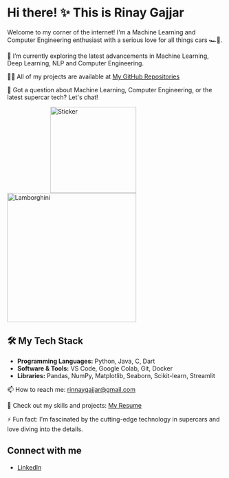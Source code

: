 # Hi there! ✨ This is Rinay Gajjar
Welcome to my corner of the internet! I'm a Machine Learning and Computer Engineering enthusiast with a serious love for all things cars 🏎️💨.

🌱 I’m currently exploring the latest advancements in Machine Learning, Deep Learning, NLP and Computer Engineering.

👨‍💻 All of my projects are available at [My GitHub Repositories](https://github.com/RinayGajjar?tab=repositories)

💬 Got a question about Machine Learning, Computer Engineering, or the latest supercar tech? Let's chat!
<p align="centre">
  <img src="https://encrypted-tbn0.gstatic.com/images?q=tbn:ANd9GcSK1eAAnc1yYp08sSsmDajwaZAe3ofLUQnpUw&s" alt="Sticker" width="200" style="display: inline-block; margin-left: 100px"/>
  <img src="https://giffiles.alphacoders.com/990/99022.gif" alt="Lamborghini" width="300"/>
</p>

## 🛠️ My Tech Stack
- **Programming Languages:** Python, Java, C, Dart
- **Software & Tools:** VS Code, Google Colab, Git, Docker
- **Libraries:** Pandas, NumPy, Matplotlib, Seaborn, Scikit-learn, Streamlit 

📫 How to reach me: rinnaygajjar@gmail.com

📄 Check out my skills and projects: [My Resume](https://drive.google.com/file/d/17wPEQGf8exfnjcH2V5oMLhxYzNQF1YUl/view?usp=sharing)

⚡ Fun fact: I'm fascinated by the cutting-edge technology in supercars and love diving into the details.

## Connect with me
- [LinkedIn](https://www.linkedin.com/in/rinay-gajjar/)
